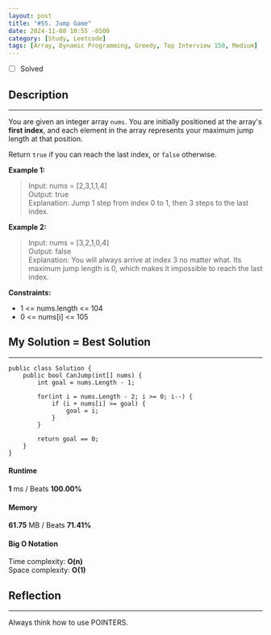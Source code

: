 ```yaml
---
layout: post
title: "#55. Jump Game"
date: 2024-11-08 10:55 -0500
category: [Study, Leetcode]
tags: [Array, Dynamic Programming, Greedy, Top Interview 150, Medium]
---
```


- [ ] Solved

## Description
---
You are given an integer array `nums`. You are initially positioned at the array's **first index**, and each element in the array represents your maximum jump length at that position.

Return `true` if you can reach the last index, or `false` otherwise.

**Example 1:**   
> Input: nums = [2,3,1,1,4]   
> Output: true   
> Explanation: Jump 1 step from index 0 to 1, then 3 steps to the last index.

**Example 2:**   
> Input: nums = [3,2,1,0,4]   
> Output: false   
> Explanation: You will always arrive at index 3 no matter what. Its maximum jump length is 0, which makes it impossible to reach the last index.
 
**Constraints:**
- 1 <= nums.length <= 104
- 0 <= nums[i] <= 105

## My Solution = Best Solution
---
```shell
public class Solution {
    public bool CanJump(int[] nums) {
        int goal = nums.Length - 1;

        for(int i = nums.Length - 2; i >= 0; i--) {
            if (i + nums[i] >= goal) {
                goal = i;
            }
        }

        return goal == 0;
    }
}
```

#### Runtime
**1** ms / Beats **100.00%**

#### Memory
**61.75** MB / Beats **71.41%**

#### Big O Notation
Time complexity: **O(n)**   
Space complexity: **O(1)**

## Reflection
---
Always think how to use POINTERS.